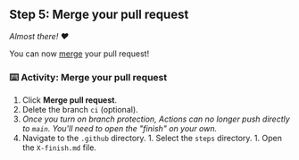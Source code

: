 <!--
  <<< Author notes: Step 5 >>>
  Start this step by acknowledging the previous step.
  Define terms and link to docs.github.com.
-->

## Step 5: Merge your pull request

_Almost there! :heart:_

You can now [merge](https://docs.github.com/get-started/quickstart/github-glossary#merge) your pull request!

### :keyboard: Activity: Merge your pull request

1. Click **Merge pull request**.
1. Delete the branch `ci` (optional).
1. _Once you turn on branch protection, Actions can no longer push directly to `main`. You'll need to open the "finish" on your own._
  1. Navigate to the `.github` directory.
    1. Select the `steps` directory.
    1. Open the `X-finish.md` file.

<!-- Wait about 20 seconds then refresh this page (the one you're following instructions from). [GitHub Actions](https://docs.github.com/actions) will automatically update to the next step. -->
